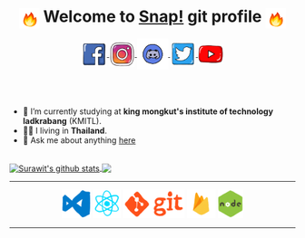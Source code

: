 <div  align="center">

# <img align="center" width="36" height="36" src="./assets/fire.gif"/> Welcome to [Snap!](https://j4m3ee.github.io) git profile <img align="center" width="36" height="36" src="./assets/fire.gif"/>

<a href="https://www.facebook.com/IJameSRW">
  <img align="center" alt="Surawit | Facebook" width="45px" src="./assets/facebook.gif"/>
</a>
<a href="https://www.instagram.com/ijame.srw/">
  <img align="center" alt="Surawit | Instagram" width="45px" src="./assets/instagram.gif" />
</a>
<a href="https://discord.gg/jPnx84uQuu">
  <img align="center" alt="Surawit Discord" width="55px" src="./assets/discord.gif" />
</a>
<a href="https://twitter.com/SYosaeng">
  <img align="center" alt="Surawit Discord" width="45px" src="./assets/twitter.gif" />
</a>
<a href="https://www.youtube.com/channel/UCt_m-i4rhpKJlUNSW0zF80Q">
  <img align="center" alt="Surawit Discord" width="45px" src="./assets/youtube.gif" />
</a>

</div>

<br />
<br />
<br />

- 🔭 I’m currently studying at **king mongkut's institute of technology ladkrabang** (KMITL).
- 🏳️‍🌈 I living in **Thailand**.
- 💬 Ask me about anything [here](https://github.com/j4m3ee/j4m3ee/issues)

<br />

<a href="https://github.com/anuraghazra/github-readme-stats">
  <img align="center" src="https://github-readme-stats.anuraghazra1.vercel.app/api?username=j4m3ee&show_icons=true&include_all_commits=true&theme=slateorange" alt="Surawit's github stats" />
</a>
<a href="https://github.com/anuraghazra/github-readme-stats">
  <!-- Change the `github-readme-stats.anuraghazra1.vercel.app` to `github-readme-stats.vercel.app`  -->
  <img align="center" src="https://github-readme-stats.anuraghazra1.vercel.app/api/top-langs/?username=j4m3ee&layout=compact&theme=slateorange" />
</a>

---
<p  align="center">
  <img alt="vscode" src="./assets/vscode.gif" height="50">  
  <img alt="react" src="./assets/react.gif" height="50"> 
  <img alt="git" src="./assets/git.gif" height="50">
  <img alt="firebase" src="./assets/firebase.gif" height="50">
  <img alt="node" src="./assets/node.gif" height="50">
  
</p>

---

<!--
**j4m3ee/j4m3ee** is a ✨ _special_ ✨ repository because its `README.md` (this file) appears on your GitHub profile.

Here are some ideas to get you started:

- 🔭 I’m currently working on ...
- 🌱 I’m currently learning ...
- 👯 I’m looking to collaborate on ...
- 🤔 I’m looking for help with ...
- 💬 Ask me about ...
- 📫 How to reach me: ...
- 😄 Pronouns: ...
- ⚡ Fun fact: ...

credit : https://github.com/swaggytt/swaggytt
-->
